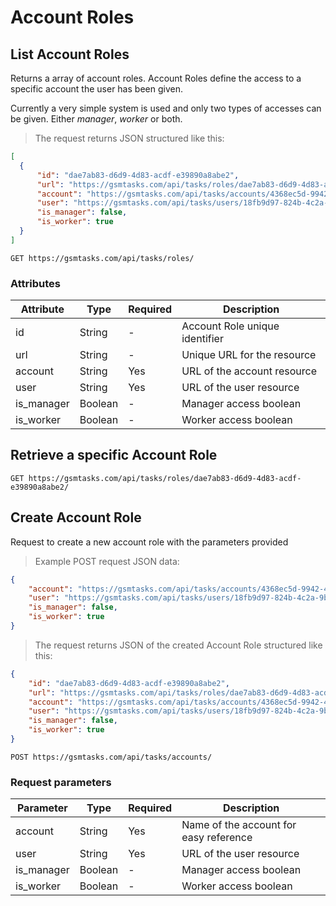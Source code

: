 # Account Roles

## List Account Roles

Returns a array of account roles. Account Roles define the access to a specific account the user has been given.

Currently a very simple system is used and only two types of accesses can be given. Either *manager*, *worker* or both.

> The request returns JSON structured like this:

```json
[
  {
      "id": "dae7ab83-d6d9-4d83-acdf-e39890a8abe2",
      "url": "https://gsmtasks.com/api/tasks/roles/dae7ab83-d6d9-4d83-acdf-e39890a8abe2/",
      "account": "https://gsmtasks.com/api/tasks/accounts/4368ec5d-9942-4c74-90f7-eea752a6e489/",
      "user": "https://gsmtasks.com/api/tasks/users/18fb9d97-824b-4c2a-9b74-764a88a78c96/",
      "is_manager": false,
      "is_worker": true
  }
]
```

`GET https://gsmtasks.com/api/tasks/roles/`

### Attributes

Attribute     | Type    | Required | Description
------------  | ------- | -------  | -----------
id            | String  | -        | Account Role unique identifier
url           | String  | -        | Unique URL for the resource
account       | String  | Yes      | URL of the account resource
user          | String  | Yes      | URL of the user resource
is_manager    | Boolean | -        | Manager access boolean
is_worker     | Boolean | -        | Worker access boolean

## Retrieve a specific Account Role

`GET https://gsmtasks.com/api/tasks/roles/dae7ab83-d6d9-4d83-acdf-e39890a8abe2/`

## Create Account Role

Request to create a new account role with the parameters provided

> Example POST request JSON data:

```json
{
    "account": "https://gsmtasks.com/api/tasks/accounts/4368ec5d-9942-4c74-90f7-eea752a6e489/",
    "user": "https://gsmtasks.com/api/tasks/users/18fb9d97-824b-4c2a-9b74-764a88a78c96/",
    "is_manager": false,
    "is_worker": true
}
```

> The request returns JSON of the created Account Role structured like this:

```json
{
    "id": "dae7ab83-d6d9-4d83-acdf-e39890a8abe2",
    "url": "https://gsmtasks.com/api/tasks/roles/dae7ab83-d6d9-4d83-acdf-e39890a8abe2/",
    "account": "https://gsmtasks.com/api/tasks/accounts/4368ec5d-9942-4c74-90f7-eea752a6e489/",
    "user": "https://gsmtasks.com/api/tasks/users/18fb9d97-824b-4c2a-9b74-764a88a78c96/",
    "is_manager": false,
    "is_worker": true
}
```

`POST https://gsmtasks.com/api/tasks/accounts/`

### Request parameters

Parameter        | Type    | Required | Description
---------------- | ------- | -------  | -----------
account          | String  | Yes      | Name of the account for easy reference
user             | String  | Yes      | URL of the user resource
is_manager       | Boolean | -        | Manager access boolean
is_worker        | Boolean | -        | Worker access boolean
